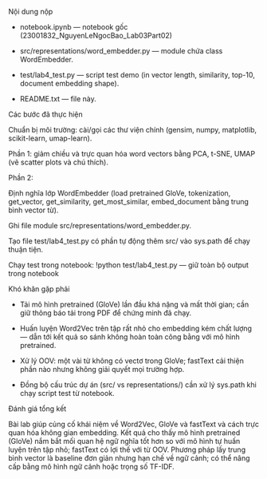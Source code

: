 Nội dung nộp

- notebook.ipynb — notebook gốc (23001832_NguyenLeNgocBao_Lab03Part02)

- src/representations/word_embedder.py — module chứa class WordEmbedder.

- test/lab4_test.py — script test demo (in vector length, similarity, top-10, document embedding shape).

- README.txt — file này.

Các bước đã thực hiện

Chuẩn bị môi trường: cài/gọi các thư viện chính (gensim, numpy, matplotlib, scikit-learn, umap-learn).

Phần 1: giảm chiều và trực quan hóa word vectors bằng PCA, t-SNE, UMAP (vẽ scatter plots và chú thích).

Phần 2:

Định nghĩa lớp WordEmbedder (load pretrained GloVe, tokenization, get_vector, get_similarity, get_most_similar, embed_document bằng trung bình vector từ).

Ghi file module src/representations/word_embedder.py.

Tạo file test/lab4_test.py có phần tự động thêm src/ vào sys.path để chạy thuận tiện.

Chạy test trong notebook: !python test/lab4_test.py — giữ toàn bộ output trong notebook 

Khó khăn gặp phải

- Tải mô hình pretrained (GloVe) lần đầu khá nặng và mất thời gian; cần giữ thông báo tải trong PDF để chứng minh đã chạy.

- Huấn luyện Word2Vec trên tập rất nhỏ cho embedding kém chất lượng — dẫn tới kết quả so sánh không hoàn toàn công bằng với mô hình pretrained.

- Xử lý OOV: một vài từ không có vectơ trong GloVe; fastText cải thiện phần nào nhưng không giải quyết mọi trường hợp.

- Đồng bộ cấu trúc dự án (src/ vs representations/) cần xử lý sys.path khi chạy script test từ notebook.

Đánh giá tổng kết 

Bài lab giúp củng cố khái niệm về Word2Vec, GloVe và fastText và cách trực quan hóa không gian embedding. Kết quả cho thấy mô hình pretrained (GloVe) nắm bắt mối quan hệ ngữ nghĩa tốt hơn so với mô hình tự huấn luyện trên tập nhỏ; fastText có lợi thế với từ OOV. Phương pháp lấy trung bình vector là baseline đơn giản nhưng hạn chế về ngữ cảnh; có thể nâng cấp bằng mô hình ngữ cảnh hoặc trọng số TF-IDF.
